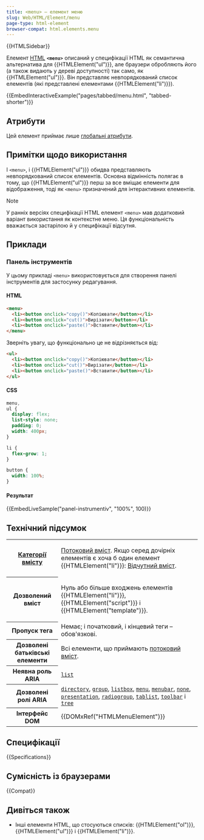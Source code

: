 ```yaml
---
title: <menu> – елемент меню
slug: Web/HTML/Element/menu
page-type: html-element
browser-compat: html.elements.menu
---
```


{{HTMLSidebar}}

Елемент [HTML](/uk/docs/Web/HTML) **`<menu>`** описаний у специфікації HTML як семантична альтернатива для {{HTMLElement("ul")}}, але браузери обробляють його (а також видають у дереві доступності) так само, як {{HTMLElement("ul")}}. Він представляє невпорядкований список елементів (які представлені елементами {{HTMLElement("li")}}).

{{EmbedInteractiveExample("pages/tabbed/menu.html", "tabbed-shorter")}}

## Атрибути

Цей елемент приймає лише [глобальні атрибути](/uk/docs/Web/HTML/Global_attributes).

## Примітки щодо використання

І `<menu>`, і {{HTMLElement("ul")}} обидва представляють невпорядкований список елементів. Основна відмінність полягає в тому, що {{HTMLElement("ul")}} перш за все вміщає елементи для відображення, тоді як `<menu>` призначений для інтерактивних елементів.

> [!NOTE]
> У ранніх версіях специфікації HTML елемент `<menu>` мав додатковий варіант використання як контекстне меню. Ця функціональність вважається застарілою й у специфікації відсутня.

## Приклади

### Панель інструментів

У цьому прикладі `<menu>` використовується для створення панелі інструментів для застосунку редагування.

#### HTML

```html
<menu>
  <li><button onclick="copy()">Копіювати</button></li>
  <li><button onclick="cut()">Вирізати</button></li>
  <li><button onclick="paste()">Вставити</button></li>
</menu>
```

Зверніть увагу, що функціонально це не відрізняється від:

```html
<ul>
  <li><button onclick="copy()">Копіювати</button></li>
  <li><button onclick="cut()">Вирізати</button></li>
  <li><button onclick="paste()">Вставити</button></li>
</ul>
```

#### CSS

```css
menu,
ul {
  display: flex;
  list-style: none;
  padding: 0;
  width: 400px;
}

li {
  flex-grow: 1;
}

button {
  width: 100%;
}
```

#### Результат

{{EmbedLiveSample("panel-instrumentiv", "100%", 100)}}

## Технічний підсумок

<table class="properties">
  <tbody>
    <tr>
      <th scope="row">
        <a href="/uk/docs/Web/HTML/Content_categories"
          >Категорії вмісту</a
        >
      </th>
      <td>
        <p>
          <a href="/uk/docs/Web/HTML/Content_categories#potokovyi-vmist"
            >Потоковий вміст</a
          >. Якщо серед дочірніх елементів є хоча б один
          елемент {{HTMLElement("li")}}:
          <a
            href="/uk/docs/Web/HTML/Content_categories#vidchutnyi-vmist"
            >Відчутний вміст</a
          >.
        </p>
      </td>
    </tr>
    <tr>
      <th scope="row">Дозволений вміст</th>
      <td>
        <p>
          Нуль або більше входжень елементів {{HTMLElement("li")}},
          {{HTMLElement("script")}} і
          {{HTMLElement("template")}}.
        </p>
      </td>
    </tr>
    <tr>
      <th scope="row">Пропуск тега</th>
      <td>Немає; і початковий, і кінцевий теги – обов'язкові.</td>
    </tr>
    <tr>
      <th scope="row">Дозволені батьківські елементи</th>
      <td>
        Всі елементи, що приймають
        <a href="/uk/docs/Web/HTML/Content_categories#potokovyi-vmist"
          >потоковий вміст</a
        >.
      </td>
    </tr>
    <tr>
      <th scope="row">Неявна роль ARIA</th>
      <td>
        <code
          ><a href="/uk/docs/Web/Accessibility/ARIA/Roles/list_role"
            >list</a
          ></code
        >
      </td>
    </tr>
    <tr>
      <th scope="row">Дозволені ролі ARIA</th>
      <td>
        <a href="/uk/docs/Web/Accessibility/ARIA/Roles/directory_role"><code>directory</code></a>, <a href="/uk/docs/Web/Accessibility/ARIA/Roles/group_role"><code>group</code></a>,
        <code
          ><a href="/uk/docs/Web/Accessibility/ARIA/Roles/listbox_role"
            >listbox</a
          ></code
        >, <a href="/uk/docs/Web/Accessibility/ARIA/Roles/menu_role"><code>menu</code></a>, <a href="/uk/docs/Web/Accessibility/ARIA/Roles/menubar_role"><code>menubar</code></a>,
        <a href="/uk/docs/Web/Accessibility/ARIA/Roles/none_role"><code>none</code></a>, <a href="/uk/docs/Web/Accessibility/ARIA/Roles/presentation_role"><code>presentation</code></a>,
        <a href="/uk/docs/Web/Accessibility/ARIA/Roles/radiogroup_role"><code>radiogroup</code></a>, <a href="/uk/docs/Web/Accessibility/ARIA/Roles/tablist_role"><code>tablist</code></a>,
        <a href="/uk/docs/Web/Accessibility/ARIA/Roles/toolbar_role"><code>toolbar</code></a> і <a href="/uk/docs/Web/Accessibility/ARIA/Roles/tree_role"><code>tree</code></a>
      </td>
    </tr>
    <tr>
      <th scope="row">Інтерфейс DOM</th>
      <td>{{DOMxRef("HTMLMenuElement")}}</td>
    </tr>
  </tbody>
</table>

## Специфікації

{{Specifications}}

## Сумісність із браузерами

{{Compat}}

## Дивіться також

- Інші елементи HTML, що стосуються списків: {{HTMLElement("ol")}}, {{HTMLElement("ul")}} і {{HTMLElement("li")}}.
